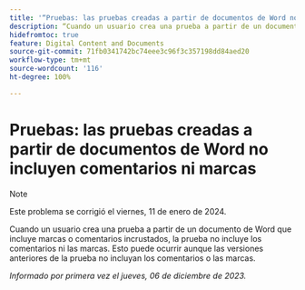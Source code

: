 ```yaml
---
title: '“Pruebas: las pruebas creadas a partir de documentos de Word no incluyen comentarios ni marcas”'
description: “Cuando un usuario crea una prueba a partir de un documento de Word que incluye marcas o comentarios incrustados, la prueba no incluye los comentarios ni las marcas. Esto puede ocurrir aunque las versiones anteriores de la prueba no incluyan los comentarios o las marcas”.
hidefromtoc: true
feature: Digital Content and Documents
source-git-commit: 71fb0341742bc74eee3c96f3c357198dd84aed20
workflow-type: tm+mt
source-wordcount: '116'
ht-degree: 100%

---
```



# Pruebas: las pruebas creadas a partir de documentos de Word no incluyen comentarios ni marcas

>[!NOTE]
>
>Este problema se corrigió el viernes, 11 de enero de 2024.

<!--WF and EFP TOCs-->

Cuando un usuario crea una prueba a partir de un documento de Word que incluye marcas o comentarios incrustados, la prueba no incluye los comentarios ni las marcas. Esto puede ocurrir aunque las versiones anteriores de la prueba no incluyan los comentarios o las marcas.

_Informado por primera vez el jueves, 06 de diciembre de 2023._
